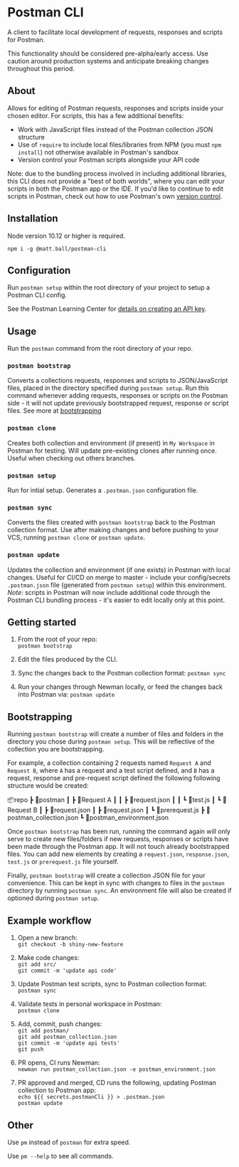 # Postman CLI

A client to facilitate local development of requests, responses and scripts for Postman.

This functionality should be considered pre-alpha/early access. Use caution around production systems and anticipate breaking changes throughout this period.

## About

Allows for editing of Postman requests, responses and scripts inside your chosen editor. For scripts, this has a few additional benefits:

- Work with JavaScript files instead of the Postman collection JSON structure
- Use of `require` to include local files/libraries from NPM (you must `npm install`) not otherwise available in Postman's sandbox 
- Version control your Postman scripts alongside your API code

Note: due to the bundling process involved in including additional libraries, this CLI does not provide a "best of both worlds", where you can edit your scripts in both the Postman app or the IDE. If you'd like to continue to edit scripts in Postman, check out how to use Postman's own [version control](https://learning.postman.com/docs/collaborating-in-postman/version-control-for-collections/).

## Installation

Node version 10.12 or higher is required.

`npm i -g @matt.ball/postman-cli`

## Configuration

Run `postman setup` within the root directory of your project to setup a Postman CLI config.

See the Postman Learning Center for [details on creating an API key](https://learning.getpostman.com/docs/postman/postman-api/intro-api/).

## Usage

Run the `postman` command from the root directory of your repo.

### `postman bootstrap`

Converts a collections requests, responses and scripts to JSON/JavaScript files, placed in the directory specified during `postman setup`. Run this command whenever adding requests, responses or scripts on the Postman side - it will not update previously bootstrapped request, response or script files. See more at [bootstrapping](#bootstrapping)

### `postman clone`

Creates both collection and environment (if present) in `My Workspace` in Postman for testing. Will update pre-existing clones after running once. Useful when checking out others branches.

### `postman setup`

Run for intial setup. Generates a `.postman.json` configuration file.

### `postman sync`

Converts the files created with `postman bootstrap` back to the Postman collection format. Use after making changes and before pushing to your VCS, running `postman clone` or `postman update`.

### `postman update`

Updates the collection and environment (if one exists) in Postman with local changes. Useful for CI/CD on merge to master - include your config/secrets `.postman.json` file (generated from `postman setup`) within this environment. _Note_: scripts in Postman will now include additional code through the Postman CLI bundling process - it's easier to edit locally only at this point.

## Getting started

1. From the root of your repo:  
`postman bootstrap`  

2. Edit the files produced by the CLI.

3. Sync the changes back to the Postman collection format:
`postman sync`

4. Run your changes through Newman locally, or feed the changes back into Postman via:
`postman update`

## Bootstrapping

Running `postman bootstrap` will create a number of files and folders in the directory you chose during `postman setup`. This will be reflective of the collection you are bootstrapping.

For example, a collection containing 2 requests named `Request A` and `Request B`, where `A` has a request and a test script defined, and `B` has a request, response and pre-request script defined the following following structure would be created:

📦repo
 ┣ 📂postman
 ┃ ┣ 📂Request A
 ┃ ┃ ┣ 📜request.json
 ┃ ┃ ┗ 📜test.js
 ┃ ┗ 📂Request B
 ┃   ┣ 📜request.json
 ┃   ┣ 📜request.json
 ┃   ┗ 📜prerequest.js
 ┣ 📜postman_collection.json
 ┗ 📜postman_environment.json

Once `postman bootstrap` has been run, running the command again will only serve to create new files/folders if new requests, responses or scripts have been made through the Postman app. It will not touch already bootstrapped files. You can add new elements by creating a `request.json`, `response.json`, `test.js` or `prerequest.js` file yourself.

Finally, `postman bootstrap` will create a collection JSON file for your convenience. This can be kept in sync with changes to files in the `postman` directory by running `postman sync`. An environment file will also be created if optioned during `postman setup`.

## Example workflow

1. Open a new branch:  
`git checkout -b shiny-new-feature`  

2. Make code changes:  
`git add src/`  
`git commit -m 'update api code'`  

3. Update Postman test scripts, sync to Postman collection format:  
`postman sync`  

4. Validate tests in personal workspace in Postman:  
`postman clone`  

5. Add, commit, push changes:  
`git add postman/`  
`git add postman_collection.json`  
`git commit -m 'update api tests'`  
`git push`  

6. PR opens, CI runs Newman:  
`newman run postman_collection.json -e postman_environment.json`  

7. PR approved and merged, CD runs the following, updating Postman collection to Postman app:  
`echo ${{ secrets.postmanCli }} > .postman.json`  
`postman update`  

## Other

Use `pm` instead of `postman` for extra speed.

Use `pm --help` to see all commands.
